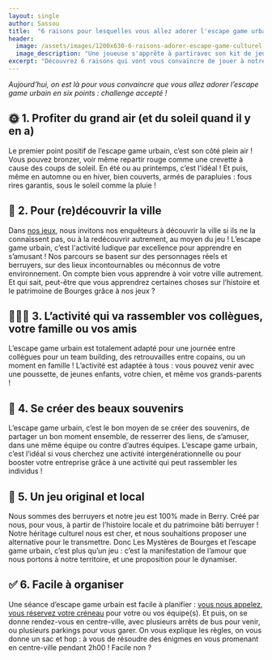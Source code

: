 ```yaml
---
layout: single
author: Sassou
title:  "6 raisons pour lesquelles vous allez adorer l'escape game urbain et culturel avec les Mystères de Bourges"
header:
  image: /assets/images/1200x630-6-raisons-adorer-escape-game-culturel-urbain-bourges.jpg
  image_description: "Une joueuse s'apprête à partiravec son kit de jeu, un sac à dos fermé, une carte de la zone de jeu, au départ de la place Etienne Dolet à Bourges, avec la cathédrale Saint-Etienne en arrière plan."
excerpt: "Découvrez 6 raisons qui vont vous convaincre de jouer à notre aventure en plein air à la découverte du patrimoine culturel berruyer."
---
```

*Aujourd’hui, on est là pour vous convaincre que vous allez adorer l’escape game urbain en six points : challenge accepté !*



## 🌞 1. Profiter du grand air (et du soleil quand il y en a)

Le premier point positif de l’escape game urbain, c’est son côté plein air ! Vous pouvez bronzer, voir même repartir rouge comme une crevette à cause des coups de soleil. En été ou au printemps, c’est l’idéal ! Et puis, même en automne ou en hiver, bien couverts, armés de parapluies : fous rires garantis, sous le soleil comme la pluie !



## 🌆 2. Pour (re)découvrir la ville

Dans [nos jeux](https://www.lesmysteresdebourges.fr/parcours), nous invitons nos enquêteurs à découvrir la ville si ils ne la connaissent pas, ou à la redécouvrir autrement, au moyen du jeu ! L’escape game urbain, c’est l'activité ludique par excellence pour apprendre en s’amusant ! Nos parcours se basent sur des personnages réels et berruyers, sur des lieux incontournables ou méconnus de votre environnement. On compte bien vous apprendre à voir votre ville autrement. Et qui sait, peut-être que vous apprendrez certaines choses sur l’histoire et le patrimoine de Bourges grâce à nos jeux ?



## 👨‍👧‍👦 3. L’activité qui va rassembler vos collègues, votre famille ou vos amis

L’escape game urbain est totalement adapté pour une journée entre collègues pour un team building, des retrouvailles entre copains, ou un moment en famille ! L’activité est adaptée à tous : vous pouvez venir avec une poussette, de jeunes enfants, votre chien, et même vos grands-parents !



## 💭 4. Se créer des beaux souvenirs

L’escape game urbain, c’est le bon moyen de se créer des souvenirs, de partager un bon moment ensemble, de resserrer des liens, de s’amuser, dans une même équipe ou contre d’autres équipes. L’escape game urbain, c’est l’idéal si vous cherchez une activité intergénérationnelle ou pour booster votre entreprise grâce à une activité qui peut rassembler les individus !



## 📍 5. Un jeu original et local

Nous sommes des berruyers et notre jeu est 100% made in Berry. Créé par nous, pour vous, à partir de l’histoire locale et du patrimoine bâti berruyer ! Notre héritage culturel nous est cher, et nous souhaitions proposer une alternative pour le transmettre. Donc Les Mystères de Bourges et l’escape game urbain, c’est plus qu’un jeu : c’est la manifestation de l’amour que nous portons à notre territoire, et une proposition pour le dynamiser.



## ✅ 6. Facile à organiser

Une séance d’escape game urbain est facile à planifier : [vous nous appelez, vous réservez votre créneau](https://www.lesmysteresdebourges.fr/reservation) pour votre ou vos équipe(s). Et puis, on se donne rendez-vous en centre-ville, avec plusieurs arrêts de bus pour venir, ou plusieurs parkings pour vous garer. On vous explique les règles, on vous donne un sac et hop : à vous de résoudre des énigmes en vous promenant en centre-ville pendant 2h00 ! Facile non ?